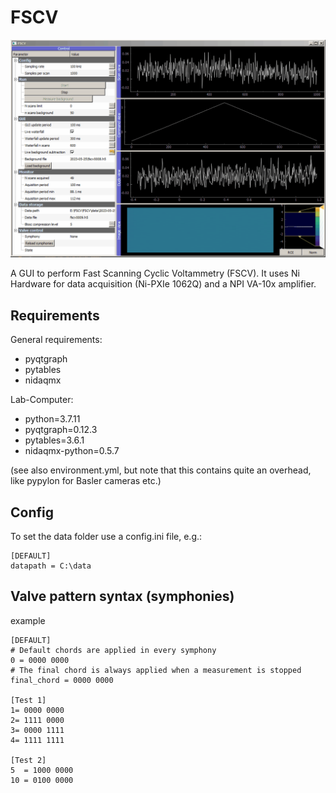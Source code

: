 # FSCV

![til](./fscv-gui.gif)

A GUI to perform Fast Scanning Cyclic Voltammetry (FSCV). It uses Ni Hardware for data acquisition (Ni-PXIe 1062Q) and a NPI VA-10x amplifier.

## Requirements
General requirements:
 - pyqtgraph
 - pytables
 - nidaqmx

Lab-Computer: 
 - python=3.7.11
 - pyqtgraph=0.12.3
 - pytables=3.6.1
 - nidaqmx-python=0.5.7

(see also environment.yml, but note that this contains quite an overhead, like pypylon for Basler cameras etc.)

## Config

To set the data folder use a config.ini file, e.g.:

```dosini
[DEFAULT]
datapath = C:\data
```

## Valve pattern syntax (symphonies)
example
```dosini
[DEFAULT]
# Default chords are applied in every symphony
0 = 0000 0000
# The final chord is always applied when a measurement is stopped
final_chord = 0000 0000

[Test 1]
1= 0000 0000
2= 1111 0000
3= 0000 1111
4= 1111 1111

[Test 2]
5  = 1000 0000
10 = 0100 0000
```


